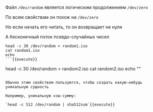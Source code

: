 Файл `/dev/random` является логическим продолжением `/dev/zero`

По всем свойствам он похож на `/dev/zero`

Но если начать его читать, то он возвращает не нули

А бесконечный поток псевдо-случайных чисел

```
head -c 30 /dev/random > random1.iso
cat random1.iso
echo
```{{execute}}

```
head -c 30 /dev/random > random2.iso
cat random2.iso
echo ""
```{{execute}}

Обычно этим свойством пользуются, чтобы создать какую-нибудь уникальную сущность

Например, уникальную хэш-сумму:

`head -c 512 /dev/random | sha512sum`{{execute}}